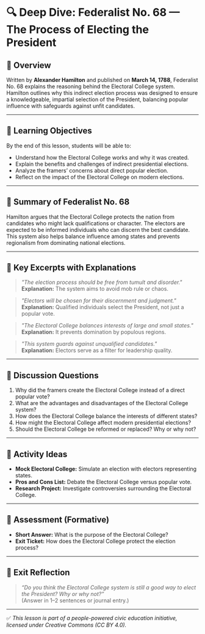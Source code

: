 # 🔍 Deep Dive: Federalist No. 68 — The Process of Electing the President

## 🧭 Overview

Written by **Alexander Hamilton** and published on **March 14, 1788**, Federalist No. 68 explains the reasoning behind the Electoral College system. Hamilton outlines why this indirect election process was designed to ensure a knowledgeable, impartial selection of the President, balancing popular influence with safeguards against unfit candidates.

---

## 🎯 Learning Objectives

By the end of this lesson, students will be able to:  
- Understand how the Electoral College works and why it was created.  
- Explain the benefits and challenges of indirect presidential elections.  
- Analyze the framers’ concerns about direct popular election.  
- Reflect on the impact of the Electoral College on modern elections.

---

## 📘 Summary of Federalist No. 68

Hamilton argues that the Electoral College protects the nation from candidates who might lack qualifications or character. The electors are expected to be informed individuals who can discern the best candidate. This system also helps balance influence among states and prevents regionalism from dominating national elections.

---

## 📖 Key Excerpts with Explanations

> *"The election process should be free from tumult and disorder."*  
**Explanation:** The system aims to avoid mob rule or chaos.

> *"Electors will be chosen for their discernment and judgment."*  
**Explanation:** Qualified individuals select the President, not just a popular vote.

> *"The Electoral College balances interests of large and small states."*  
**Explanation:** It prevents domination by populous regions.

> *"This system guards against unqualified candidates."*  
**Explanation:** Electors serve as a filter for leadership quality.

---

## 💬 Discussion Questions

1. Why did the framers create the Electoral College instead of a direct popular vote?  
2. What are the advantages and disadvantages of the Electoral College system?  
3. How does the Electoral College balance the interests of different states?  
4. How might the Electoral College affect modern presidential elections?  
5. Should the Electoral College be reformed or replaced? Why or why not?

---

## 🧪 Activity Ideas

- **Mock Electoral College:** Simulate an election with electors representing states.  
- **Pros and Cons List:** Debate the Electoral College versus popular vote.  
- **Research Project:** Investigate controversies surrounding the Electoral College.

---

## 📎 Assessment (Formative)

- **Short Answer:** What is the purpose of the Electoral College?  
- **Exit Ticket:** How does the Electoral College protect the election process?

---

## 🏁 Exit Reflection

> *“Do you think the Electoral College system is still a good way to elect the President? Why or why not?”*  
(Answer in 1–2 sentences or journal entry.)

---

✅ *This lesson is part of a people-powered civic education initiative, licensed under Creative Commons (CC BY 4.0).*
